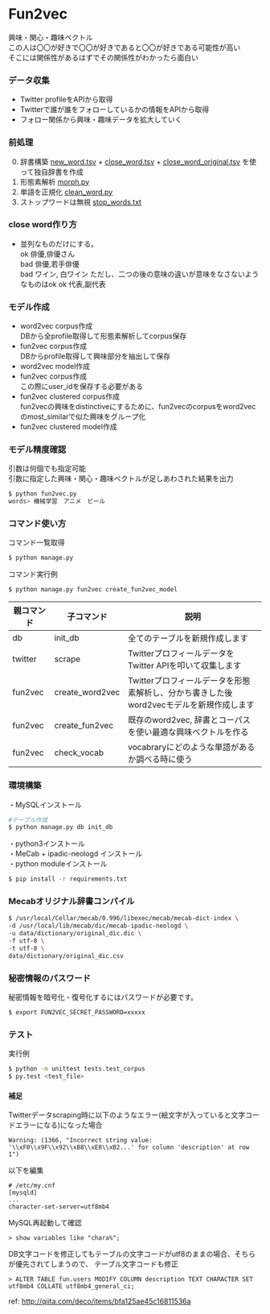 # Fun2vec
興味・関心・趣味ベクトル  
この人は〇〇が好きで〇〇が好きであると〇〇が好きである可能性が高い  
そこには関係性があるはずでその関係性がわかったら面白い  

### データ収集
- Twitter profileをAPIから取得
- Twitterで誰が誰をフォローしているかの情報をAPIから取得
- フォロー関係から興味・趣味データを拡大していく

### 前処理
0. 辞書構築 [new_word.tsv](data/new_word.tsv) + [close_word.tsv](data/close_word.tsv) + [close_word_original.tsv](data/close_word_original.tsv) を使って独自辞書を作成
1. 形態素解析 [morph.py](morph.py)
2. 単語を正規化 [clean_word.py](clean_word.py)
3. ストップワードは無視 [stop_words.txt](data/stop_words.txt)

### close word作り方
- 並列なものだけにする。  
ok 俳優,俳優さん  
bad 俳優,若手俳優  
bad ワイン, 白ワイン
ただし、二つの後の意味の違いが意味をなさないようなものはok
ok 代表,副代表

### モデル作成
- word2vec corpus作成  
DBから全profile取得して形態素解析してcorpus保存
- fun2vec corpus作成  
DBからprofile取得して興味部分を抽出して保存
- word2vec model作成  
- fun2vec corpus作成  
この際にuser_idを保存する必要がある  
- fun2vec clustered corpus作成  
fun2vecの興味をdistinctiveにするために、fun2vecのcorpusをword2vecのmost_similarで似た興味をグループ化  
- fun2vec clustered model作成

### モデル精度確認  
引数は何個でも指定可能  
引数に指定した興味・関心・趣味ベクトルが足しあわされた結果を出力
```bash
$ python fun2vec.py
words> 機械学習　アニメ　ビール
```

### コマンド使い方     
コマンド一覧取得
```bash
$ python manage.py
```
コマンド実行例
```bash
$ python manage.py fun2vec create_fun2vec_model
```

|親コマンド|子コマンド|説明|
|---|---|---|
|db|init_db|全てのテーブルを新規作成します|
|twitter|scrape|TwitterプロフィールデータをTwitter APIを叩いて収集します|
|fun2vec|create_word2vec|Twitterプロフィールデータを形態素解析し、分かち書きした後word2vecモデルを新規作成します|
|fun2vec|create_fun2vec|既存のword2vec, 辞書とコーパスを使い最適な興味ベクトルを作る|
|fun2vec|check_vocab|vocabraryにどのような単語があるか調べる時に使う|

### 環境構築  
・MySQLインストール  
```bash
#テーブル作成
$ python manage.py db init_db
```
・python3インストール  
・MeCab + ipadic-neologd インストール  
・python moduleインストール
```bash
$ pip install -r requirements.txt
```

### Mecabオリジナル辞書コンパイル
```bash
$ /usr/local/Cellar/mecab/0.996/libexec/mecab/mecab-dict-index \
-d /usr/local/lib/mecab/dic/mecab-ipadic-neologd \
-u data/dictionary/original_dic.dic \
-f utf-8 \
-t utf-8 \
data/dictionary/original_dic.csv
```

### 秘密情報のパスワード  
秘密情報を暗号化・復号化するにはパスワードが必要です。  
```bash
$ export FUN2VEC_SECRET_PASSWORD=xxxxx
```

### テスト
実行例
```bash
$ python -m unittest tests.test_corpus
$ py.test <test_file>
```

#### 補足  
Twitterデータscraping時に以下のようなエラー(絵文字が入っていると文字コードエラーになる)になった場合
```
Warning: (1366, "Incorrect string value: '\\xF0\\x9F\\x92\\xB8\\xE8\\xB2...' for column 'description' at row 1")
```
以下を編集
```
# /etc/my.cnf
[mysqld]
...
character-set-server=utf8mb4
```
MySQL再起動して確認
```
> show variables like "chara%";
```
DB文字コードを修正してもテーブルの文字コードがutf8のままの場合、そちらが優先されてしまうので、
テーブル文字コードも修正
```
> ALTER TABLE fun.users MODIFY COLUMN description TEXT CHARACTER SET utf8mb4 COLLATE utf8mb4_general_ci;
```
ref: http://qiita.com/deco/items/bfa125ae45c16811536a
